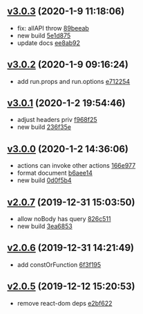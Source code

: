 <a name="v3.0.3"></a>
## [v3.0.3](/compare/v3.0.2...v3.0.3) (2020-1-9 11:18:06)

- fix: allAPI throw  [89beeab](/commit/89beeab)
- new build  [5e1d875](/commit/5e1d875)
- update docs  [ee8ab92](/commit/ee8ab92)


<a name="v3.0.2"></a>
## [v3.0.2](/compare/v3.0.1...v3.0.2) (2020-1-9 09:16:24)

- add run.props and run.options  [e712254](/commit/e712254)


<a name="v3.0.1"></a>
## [v3.0.1](/compare/v3.0.0...v3.0.1) (2020-1-2 19:54:46)

- adjust headers priv  [f968f25](/commit/f968f25)
- new build  [236f35e](/commit/236f35e)


<a name="v3.0.0"></a>
## [v3.0.0](/compare/v2.0.7...v3.0.0) (2020-1-2 14:36:06)

- actions can invoke other actions  [166e977](/commit/166e977)
- format document  [b6aee14](/commit/b6aee14)
- new build  [0d0f5b4](/commit/0d0f5b4)


<a name="v2.0.7"></a>
## [v2.0.7](/compare/v2.0.6...v2.0.7) (2019-12-31 15:03:50)

- allow noBody has query  [826c511](/commit/826c511)
- new build  [3ea6853](/commit/3ea6853)


<a name="v2.0.6"></a>
## [v2.0.6](/compare/v2.0.5...v2.0.6) (2019-12-31 14:21:49)

- add constOrFunction  [6f3f195](/commit/6f3f195)


<a name="v2.0.5"></a>
## [v2.0.5](/compare/e2ce8df67c56330ddc4de8d7b22fc73fd98aa4cc...v2.0.5) (2019-12-12 15:20:53)

- remove react-dom deps  [e2bf622](/commit/e2bf622)


